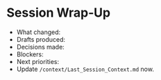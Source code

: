 # Session Wrap‑Up
- What changed:
- Drafts produced:
- Decisions made:
- Blockers:
- Next priorities:
- Update `/context/Last_Session_Context.md` now.


